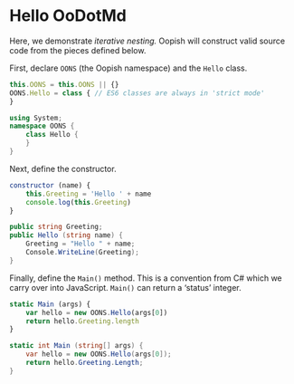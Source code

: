 Hello OoDotMd
=============

Here, we demonstrate _iterative nesting._ Oopish will construct valid source
code from the pieces defined below.


First, declare `OONS` (the Oopish namespace) and the `Hello` class.

```js
this.OONS = this.OONS || {}
OONS.Hello = class { // ES6 classes are always in 'strict mode'
}
```

```cs
using System;
namespace OONS {
    class Hello {
    }
}
```


Next, define the constructor.

```js
constructor (name) {
    this.Greeting = 'Hello ' + name
    console.log(this.Greeting)
}
```

```cs
public string Greeting;
public Hello (string name) {
    Greeting = "Hello " + name;
    Console.WriteLine(Greeting);
}
```


Finally, define the `Main()` method. This is a convention from C# which we carry
over into JavaScript. `Main()` can return a ‘status’ integer.

```js
static Main (args) {
    var hello = new OONS.Hello(args[0])
    return hello.Greeting.length
}
```

```cs
static int Main (string[] args) {
    var hello = new OONS.Hello(args[0]);
    return hello.Greeting.Length;
}
```
